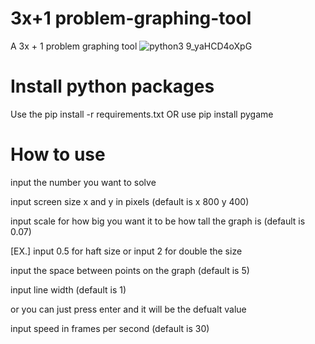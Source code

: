 # 3x+1 problem-graphing-tool
A 3x + 1 problem graphing tool
![python3 9_yaHCD4oXpG](https://user-images.githubusercontent.com/78420855/195785301-9646036a-b203-4b41-88d2-4fadcb199747.png)

# Install python packages
Use the pip install -r requirements.txt OR use pip install pygame
# How to use

input the number you want to solve

input screen size x and y in pixels (default is x 800 y 400)

input scale for how big you want it to be how tall the graph is (default is 0.07)

[EX.] input 0.5 for haft size or input 2 for double the size

input the space between points on the graph (default is 5)

input line width (default is 1)

or you can just press enter and it will be the defualt value

input speed in frames per second (default is 30)
